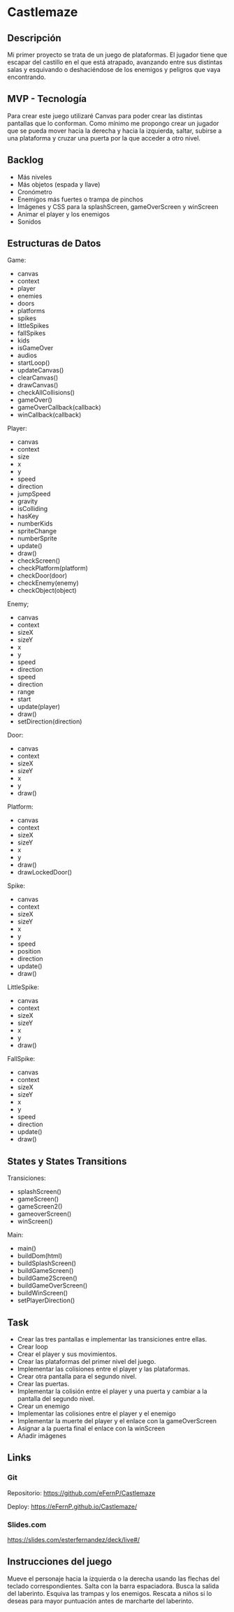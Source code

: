 # Castlemaze

## Descripción

Mi primer proyecto se trata de un juego de plataformas. El jugador tiene que escapar del castillo en el que está atrapado, avanzando entre sus distintas salas y esquivando o deshaciéndose de los enemigos y peligros que vaya encontrando. 

## MVP - Tecnología

Para crear este juego utilizaré Canvas para poder crear las distintas pantallas que lo conforman. Como mínimo me propongo crear un jugador que se pueda mover hacia la derecha y hacia la izquierda, saltar, subirse a una plataforma y cruzar una puerta por la que acceder a otro nivel.

## Backlog

- Más niveles
- Más objetos (espada y llave)
- Cronómetro
- Enemigos más fuertes o trampa de pinchos
- Imágenes y CSS para la splashScreen, gameOverScreen y winScreen
- Animar el player y los enemigos
- Sonidos


## Estructuras de Datos


Game:

- canvas
- context
- player
- enemies
- doors
- platforms
- spikes
- littleSpikes
- fallSpikes
- kids
- isGameOver
- audios
- startLoop()
- updateCanvas()
- clearCanvas()
- drawCanvas()
- checkAllCollisions()
- gameOver()
- gameOverCallback(callback)
- winCallback(callback)


Player:

- canvas
- context
- size
- x
- y
- speed
- direction
- jumpSpeed
- gravity
- isColliding
- hasKey
- numberKids
- spriteChange
- numberSprite
- update()
- draw()
- checkScreen()
- checkPlatform(platform)
- checkDoor(door)
- checkEnemy(enemy)
- checkObject(object)

Enemy;

- canvas
- context
- sizeX
- sizeY
- x
- y
- speed
- direction
- speed
- direction
- range
- start
- update(player)
- draw()
- setDirection(direction)

Door:

- canvas
- context
- sizeX
- sizeY
- x
- y
- draw()


Platform:

- canvas
- context
- sizeX
- sizeY
- x
- y
- draw()
- drawLockedDoor()

Spike:

- canvas
- context
- sizeX
- sizeY
- x
- y
- speed
- position
- direction
- update()
- draw()


LittleSpike:

- canvas
- context
- sizeX
- sizeY
- x
- y
- draw()

FallSpike:

- canvas
- context
- sizeX
- sizeY
- x
- y
- speed
- direction
- update()
- draw()


## States y States Transitions

Transiciones:

- splashScreen()
- gameScreen()
- gameScreen2()
- gameoverScreen()
- winScreen()

Main:

- main()
- buildDom(html)
- buildSplashScreen()
- buildGameScreen()
- buildGame2Screen()
- buildGameOverScreen()
- buildWinScreen()
- setPlayerDirection()


## Task

- Crear las tres pantallas e implementar las transiciones entre ellas.
- Crear loop
- Crear el player y sus movimientos.
- Crear las plataformas del primer nivel del juego.
- Implementar las colisiones entre el player y las plataformas.
- Crear otra pantalla para el segundo nivel.
- Crear las puertas.
- Implementar la colisión entre el player y una puerta y cambiar a la pantalla del segundo nivel.
- Crear un enemigo
- Implementar las colisiones entre el player y el enemigo
- Implementar la muerte del player y el enlace con la gameOverScreen
- Asignar a la puerta final el enlace con la winScreen
- Añadir imágenes


## Links

### Git

Repositorio: https://github.com/eFernP/Castlemaze

Deploy: https://eFernP.github.io/Castlemaze/

### Slides.com

https://slides.com/esterfernandez/deck/live#/

## Instrucciones del juego 

Mueve el personaje hacia la izquierda o la derecha usando las flechas del teclado correspondientes. Salta con la barra espaciadora.
Busca la salida del laberinto. Esquiva las trampas y los enemigos. Rescata a niños si lo deseas para mayor puntuación antes de marcharte del laberinto. 
